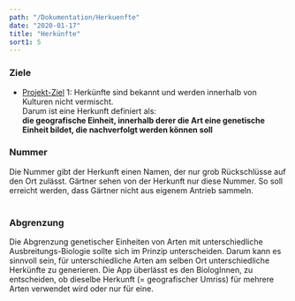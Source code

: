 ```yaml
---
path: "/Dokumentation/Herkuenfte"
date: "2020-01-17"
title: "Herkünfte"
sort1: 5
---
```


### Ziele
- [Projekt-Ziel](/Dokumentation/Ziele) 1: Herkünfte sind bekannt und werden innerhalb von Kulturen nicht vermischt.<br/>
  Darum ist eine Herkunft definiert als:<br/>
  **die geografische Einheit, innerhalb derer die Art eine genetische Einheit bildet, die nachverfolgt werden können soll**<br/>

### Nummer
Die Nummer gibt der Herkunft einen Namen, der nur grob Rückschlüsse auf den Ort zulässt. Gärtner sehen von der Herkunft nur diese Nummer. So soll erreicht werden, dass Gärtner nicht aus eigenem Antrieb sammeln.<br/><br/>

### Abgrenzung
Die Abgrenzung genetischer Einheiten von Arten mit unterschiedliche Ausbreitungs-Biologie sollte sich im Prinzip unterscheiden. Darum kann es sinnvoll sein, für unterschiedliche Arten am selben Ort unterschiedliche Herkünfte zu generieren. Die App überlässt es den BiologInnen, zu entscheiden, ob dieselbe Herkunft (= geografischer Umriss) für mehrere Arten verwendet wird oder nur für eine.